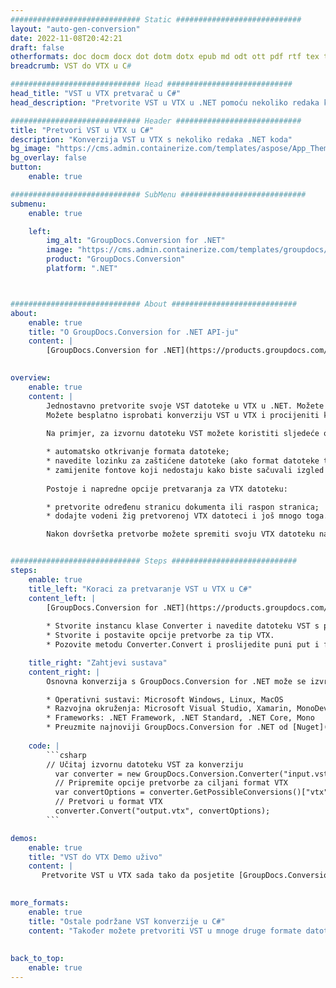 ```yaml
---
############################# Static ############################
layout: "auto-gen-conversion"
date: 2022-11-08T20:42:21
draft: false
otherformats: doc docm docx dot dotm dotx epub md odt ott pdf rtf tex txt vdx vsdm vsdx vssm vssx vstm vstx vsx vtx xps
breadcrumb: VST do VTX u C#

############################# Head ############################
head_title: "VST u VTX pretvarač u C#"
head_description: "Pretvorite VST u VTX u .NET pomoću nekoliko redaka koda. Koristite GroupDocs Document Conversion API za pretvaranje preko 160 formata datoteka."

############################# Header ############################
title: "Pretvori VST u VTX u C#"
description: "Konverzija VST u VTX s nekoliko redaka .NET koda"
bg_image: "https://cms.admin.containerize.com/templates/aspose/App_Themes/V3/images/bg/header1.png"
bg_overlay: false
button:
    enable: true

############################# SubMenu ############################
submenu:
    enable: true

    left:
        img_alt: "GroupDocs.Conversion for .NET"
        image: "https://cms.admin.containerize.com/templates/groupdocs/images/product-logos/90x90-noborder/groupdocs-conversion-net.png"
        product: "GroupDocs.Conversion"
        platform: ".NET"



############################# About ############################
about:
    enable: true
    title: "O GroupDocs.Conversion for .NET API-ju"
    content: |
        [GroupDocs.Conversion for .NET](https://products.groupdocs.com/conversion/net/) može se koristiti za pretvaranje Microsoft Worda, Excela, PowerPointa, PDF-a, Visio i drugih formata. GroupDocs.Conversion je samostalni API koji je prikladan za pozadinske i interne sustave gdje su potrebne visoke performanse. Ne ovisi o softveru poput Microsofta ili Open Officea.
    

overview:
    enable: true
    content: |
        Jednostavno pretvorite svoje VST datoteke u VTX u .NET. Možete koristiti samo nekoliko C# linija koda na bilo kojoj platformi po vašem izboru kao što su - Windows, Linux, macOS.
        Možete besplatno isprobati konverziju VST u VTX i procijeniti kvalitetu rezultata konverzije. Uz jednostavne scenarije konverzije datoteka, možete isprobati naprednije opcije za učitavanje izvorne VST datoteke i za spremanje izlaznog VTX rezultata. 
        
        Na primjer, za izvornu datoteku VST možete koristiti sljedeće opcije učitavanja:

        * automatsko otkrivanje formata datoteke;
        * navedite lozinku za zaštićene datoteke (ako format datoteke to podržava);
        * zamijenite fontove koji nedostaju kako biste sačuvali izgled dokumenta.
        
        Postoje i napredne opcije pretvaranja za VTX datoteku:

        * pretvorite određenu stranicu dokumenta ili raspon stranica;
        * dodajte vodeni žig pretvorenoj VTX datoteci i još mnogo toga.

        Nakon dovršetka pretvorbe možete spremiti svoju VTX datoteku na lokalnu stazu datoteke ili bilo koju pohranu treće strane kao što su FTP, Amazon S3, Google Drive, Dropbox itd. Imajte na umu - da pretvorite VST u {{ TO}} nema potrebe za instaliranjem bilo kakvog dodatnog softvera - poput MS Officea, Open Officea, Adobe Acrobat Readera itd.


############################# Steps ############################
steps:
    enable: true
    title_left: "Koraci za pretvaranje VST u VTX u C#"
    content_left: |
        [GroupDocs.Conversion for .NET](https://products.groupdocs.com/conversion/net/) programerima olakšava pretvaranje VST datoteke u VTX s nekoliko redaka koda.
        
        * Stvorite instancu klase Converter i navedite datoteku VST s punim putem
        * Stvorite i postavite opcije pretvorbe za tip VTX.
        * Pozovite metodu Converter.Convert i proslijedite puni put i format (VTX) kao parametar

    title_right: "Zahtjevi sustava"
    content_right: |
        Osnovna konverzija s GroupDocs.Conversion for .NET može se izvršiti u samo nekoliko jednostavnih koraka. Naši API-ji podržani su na svim glavnim platformama i operativnim sustavima. Prije izvršavanja koda u nastavku, provjerite imate li sljedeće preduvjete instalirane na vašem sustavu.

        * Operativni sustavi: Microsoft Windows, Linux, MacOS
        * Razvojna okruženja: Microsoft Visual Studio, Xamarin, MonoDevelop
        * Frameworks: .NET Framework, .NET Standard, .NET Core, Mono
        * Preuzmite najnoviji GroupDocs.Conversion for .NET od [Nuget](https://www.nuget.org/packages/groupdocs.conversion)
         
    code: |
        ```csharp    
        // Učitaj izvornu datoteku VST za konverziju
          var converter = new GroupDocs.Conversion.Converter("input.vst");
          // Pripremite opcije pretvorbe za ciljani format VTX
          var convertOptions = converter.GetPossibleConversions()["vtx"].ConvertOptions;
          // Pretvori u format VTX
          converter.Convert("output.vtx", convertOptions);
        ```

demos:
    enable: true
    title: "VST do VTX Demo uživo"
    content: |
       Pretvorite VST u VTX sada tako da posjetite [GroupDocs.Conversion App](https://products.groupdocs.app/conversion/family) web mjesto. Online demo ima sljedeće prednosti
          

more_formats:
    enable: true
    title: "Ostale podržane VST konverzije u C#"
    content: "Također možete pretvoriti VST u mnoge druge formate datoteka. Pogledajte popis u nastavku."
       
       
back_to_top:
    enable: true
---
```

